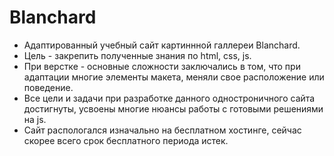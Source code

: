# Blanchard
* Адаптированный учебный сайт картиннной галлереи Blanchard. 
* Цель  - закрепить полученные знания по html, css, js. 
* При верстке - основные сложности заключались в том, что при адаптации многие элементы макета, меняли свое расположение или поведение.
* Все цели и задачи при разработке данного одностроничного сайта достигнуты, усвоены многие нюансы работы с готовыми решениями на js.
* Сайт распологался изначально на бесплатном хостинге, сейчас скорее всего срок бесплатного периода истек.
